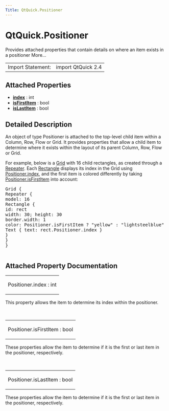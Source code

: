 ```yaml
---
Title: QtQuick.Positioner
---
```


# QtQuick.Positioner

<span class="subtitle"></span>
<!-- $$$Positioner-brief -->
<p>Provides attached properties that contain details on where an item exists in a positioner More...</p>
<!-- @@@Positioner -->
<table class="alignedsummary">
<tr><td class="memItemLeft rightAlign topAlign"> Import Statement:</td><td class="memItemRight bottomAlign"> import QtQuick 2.4</td></tr></table><ul>
</ul>
<h2 id="attached-properties">Attached Properties</h2>
<ul>
<li class="fn"><b><b><a href="#index-attached-prop">index</a></b></b> : int</li>
<li class="fn"><b><b><a href="#isFirstItem-attached-prop">isFirstItem</a></b></b> : bool</li>
<li class="fn"><b><b><a href="#isLastItem-attached-prop">isLastItem</a></b></b> : bool</li>
</ul>
<!-- $$$Positioner-description -->
<h2 id="details">Detailed Description</h2>
</p>
<p>An object of type Positioner is attached to the top-level child item within a Column, Row, Flow or Grid. It provides properties that allow a child item to determine where it exists within the layout of its parent Column, Row, Flow or Grid.</p>
<p>For example, below is a <a href="QtQuick.qtquick-positioning-layouts.md#grid">Grid</a> with 16 child rectangles, as created through a <a href="QtQuick.Repeater.md">Repeater</a>. Each <a href="QtQuick.Rectangle.md">Rectangle</a> displays its index in the Grid using <a href="#index-attached-prop">Positioner.index</a>, and the first item is colored differently by taking <a href="#isFirstItem-attached-prop">Positioner.isFirstItem</a> into account:</p>
<pre class="cpp">Grid {
Repeater {
model: <span class="number">16</span>
Rectangle {
id: rect
width: <span class="number">30</span>; height: <span class="number">30</span>
border<span class="operator">.</span>width: <span class="number">1</span>
color: Positioner<span class="operator">.</span>isFirstItem <span class="operator">?</span> <span class="string">&quot;yellow&quot;</span> : <span class="string">&quot;lightsteelblue&quot;</span>
Text { text: rect<span class="operator">.</span>Positioner<span class="operator">.</span>index }
}
}
}</pre>
<p class="centerAlign"><img src="https://developer.ubuntu.com/static/devportal_uploaded/3a7f04b4-e553-4e35-8797-9bdf1fbe29ef-../QtQuick.Positioner/images/positioner-example.png" alt="" /></p><!-- @@@Positioner -->
<h2>Attached Property Documentation</h2>
<!-- $$$index -->
<table class="qmlname"><tr valign="top" id="index-attached-prop"><td class="tblQmlPropNode"><p><span class="name">Positioner.index</span> : <span class="type">int</span></p></td></tr></table><p>This property allows the item to determine its index within the positioner.</p>
<!-- @@@index -->
<br/>
<!-- $$$isFirstItem -->
<table class="qmlname"><tr valign="top" id="isFirstItem-attached-prop"><td class="tblQmlPropNode"><p><span class="name">Positioner.isFirstItem</span> : <span class="type">bool</span></p></td></tr></table><p>These properties allow the item to determine if it is the first or last item in the positioner, respectively.</p>
<!-- @@@isFirstItem -->
<br/>
<!-- $$$isLastItem -->
<table class="qmlname"><tr valign="top" id="isLastItem-attached-prop"><td class="tblQmlPropNode"><p><span class="name">Positioner.isLastItem</span> : <span class="type">bool</span></p></td></tr></table><p>These properties allow the item to determine if it is the first or last item in the positioner, respectively.</p>
<!-- @@@isLastItem -->
<br/>

